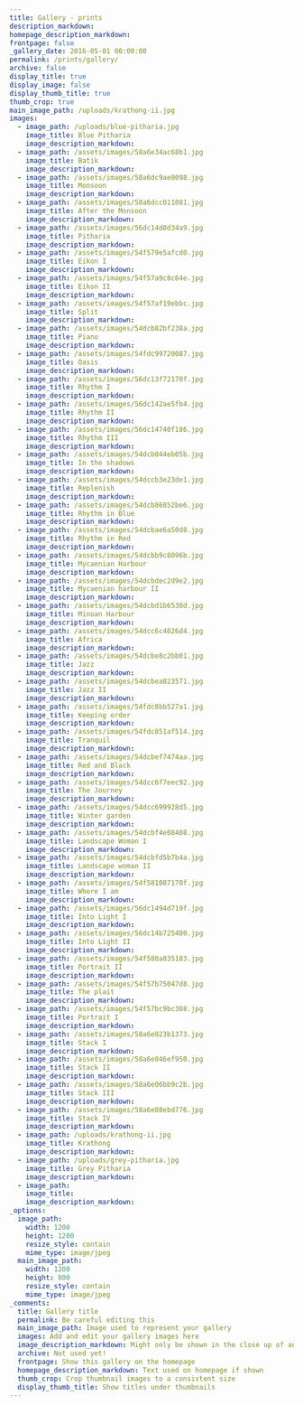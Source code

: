 ```yaml
---
title: Gallery - prints
description_markdown:
homepage_description_markdown:
frontpage: false
_gallery_date: 2016-05-01 00:00:00
permalink: /prints/gallery/
archive: false
display_title: true
display_image: false
display_thumb_title: true
thumb_crop: true
main_image_path: /uploads/krathong-ii.jpg
images:
  - image_path: /uploads/blue-pitharia.jpg
    image_title: Blue Pitharia
    image_description_markdown:
  - image_path: /assets/images/58a6e34ac68b1.jpg
    image_title: Batik
    image_description_markdown:
  - image_path: /assets/images/58a6dc9ae0098.jpg
    image_title: Monsoon
    image_description_markdown:
  - image_path: /assets/images/58a6dcc011081.jpg
    image_title: After the Monsoon
    image_description_markdown:
  - image_path: /assets/images/56dc14d8d34a9.jpg
    image_title: Pitharia
    image_description_markdown:
  - image_path: /assets/images/54f579e5afcd0.jpg
    image_title: Eikon I
    image_description_markdown:
  - image_path: /assets/images/54f57a9c8c64e.jpg
    image_title: Eikon II
    image_description_markdown:
  - image_path: /assets/images/54f57af19ebbc.jpg
    image_title: Split
    image_description_markdown:
  - image_path: /assets/images/54dcb82bf238a.jpg
    image_title: Piano
    image_description_markdown:
  - image_path: /assets/images/54fdc99720087.jpg
    image_title: Oasis
    image_description_markdown:
  - image_path: /assets/images/56dc13f72170f.jpg
    image_title: Rhythm I
    image_description_markdown:
  - image_path: /assets/images/56dc142ae5fb4.jpg
    image_title: Rhythm II
    image_description_markdown:
  - image_path: /assets/images/56dc14740f186.jpg
    image_title: Rhythm III
    image_description_markdown:
  - image_path: /assets/images/54dcb044eb05b.jpg
    image_title: In the shadows
    image_description_markdown:
  - image_path: /assets/images/54dccb3e23de1.jpg
    image_title: Replenish
    image_description_markdown:
  - image_path: /assets/images/54dcb86852be6.jpg
    image_title: Rhythm in Blue
    image_description_markdown:
  - image_path: /assets/images/54dcbae6a50d8.jpg
    image_title: Rhythm in Red
    image_description_markdown:
  - image_path: /assets/images/54dcbb9c8096b.jpg
    image_title: Mycaenian Harbour
    image_description_markdown:
  - image_path: /assets/images/54dcbdec2d9e2.jpg
    image_title: Mycaenian harbour II
    image_description_markdown:
  - image_path: /assets/images/54dcbd1b6530d.jpg
    image_title: Minoan Harbour
    image_description_markdown:
  - image_path: /assets/images/54dcc6c4026d4.jpg
    image_title: Africa
    image_description_markdown:
  - image_path: /assets/images/54dcbe8c2bb01.jpg
    image_title: Jazz
    image_description_markdown:
  - image_path: /assets/images/54dcbea823571.jpg
    image_title: Jazz II
    image_description_markdown:
  - image_path: /assets/images/54fdc8bb527a1.jpg
    image_title: Keeping order
    image_description_markdown:
  - image_path: /assets/images/54fdc851af514.jpg
    image_title: Tranquil
    image_description_markdown:
  - image_path: /assets/images/54dcbef7474aa.jpg
    image_title: Red and Black
    image_description_markdown:
  - image_path: /assets/images/54dcc6f7eec92.jpg
    image_title: The Journey
    image_description_markdown:
  - image_path: /assets/images/54dcc699928d5.jpg
    image_title: Winter garden
    image_description_markdown:
  - image_path: /assets/images/54dcbf4e08408.jpg
    image_title: Landscape Woman I
    image_description_markdown:
  - image_path: /assets/images/54dcbfd5b7b4a.jpg
    image_title: Landscape woman II
    image_description_markdown:
  - image_path: /assets/images/54f581087170f.jpg
    image_title: Where I am
    image_description_markdown:
  - image_path: /assets/images/56dc1494d719f.jpg
    image_title: Into Light I
    image_description_markdown:
  - image_path: /assets/images/56dc14b725480.jpg
    image_title: Into Light II
    image_description_markdown:
  - image_path: /assets/images/54f580a835183.jpg
    image_title: Portrait II
    image_description_markdown:
  - image_path: /assets/images/54f57b75047d8.jpg
    image_title: The plait
    image_description_markdown:
  - image_path: /assets/images/54f57bc9bc308.jpg
    image_title: Portrait I
    image_description_markdown:
  - image_path: /assets/images/58a6e023b1373.jpg
    image_title: Stack I
    image_description_markdown:
  - image_path: /assets/images/58a6e046ef950.jpg
    image_title: Stack II
    image_description_markdown:
  - image_path: /assets/images/58a6e06bb9c2b.jpg
    image_title: Stack III
    image_description_markdown:
  - image_path: /assets/images/58a6e08ebd776.jpg
    image_title: Stack IV
    image_description_markdown:
  - image_path: /uploads/krathong-ii.jpg
    image_title: Krathong
    image_description_markdown:
  - image_path: /uploads/grey-pitharia.jpg
    image_title: Grey Pitharia
    image_description_markdown:
  - image_path:
    image_title:
    image_description_markdown:
_options:
  image_path:
    width: 1200
    height: 1200
    resize_style: contain
    mime_type: image/jpeg
  main_image_path:
    width: 1200
    height: 800
    resize_style: contain
    mime_type: image/jpeg
_comments:
  title: Gallery title
  permalink: Be careful editing this
  main_image_path: Image used to represent your gallery
  images: Add and edit your gallery images here
  image_description_markdown: Might only be shown in the close up of an image
  archive: Not used yet!
  frontpage: Show this gallery on the homepage
  homepage_description_markdown: Text used on homepage if shown
  thumb_crop: Crop thumbnail images to a consistent size
  display_thumb_title: Show titles under thumbnails
---
```



